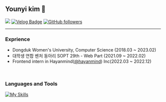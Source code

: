 ## Younyi kim 🌈

<a href="mailto:rlakuku1221@gmail.com" target="_blank"><img src="https://img.shields.io/badge/rlakuku1221@gmail.com-EA4335?style=flat-square&logo=Gmail&logoColor=white"/></a>
[![Velog Badge](http://img.shields.io/badge/-VELOG-20c997?style=flat&link=https://velog.io/@younyikim)](https://velog.io/@younyikim)
 [![GitHub followers](https://img.shields.io/github/followers/younyikim?label=Follow&style=social)](https://github.com/younyikim/?tab=follow)

<hr>

### Exprience  
*  Dongduk Women's University, Computer Science (2018.03 ~ 2023.02)
*  대학생 연합 벤처 동아리 SOPT 29th - Web Part (2021.09 ~ 2022.02)
*  Frontend intern in Hayanmind([@hayanmind](https://github.com/hayanmind)) Inc(2022.03 ~ 2022.12)

<br>

### Languages and Tools
[![My Skills](https://skillicons.dev/icons?i=html,css,js,ts,react,nextjs,git,figma)](https://skillicons.dev)
